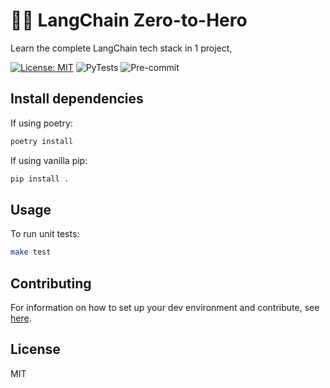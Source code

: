 # 👑🦜 LangChain Zero-to-Hero
 Learn the complete LangChain tech stack in 1 project,

[![License: MIT](https://img.shields.io/badge/License-MIT-yellow.svg)](https://opensource.org/licenses/MIT)
![PyTests](https://github.com/Cutwell/zero-step-ml/actions/workflows/pytest-with-poetry.yaml/badge.svg)
![Pre-commit](https://github.com/Cutwell/zero-step-ml/actions/workflows/pre-commit.yaml/badge.svg)

## Install dependencies

If using poetry:

```bash
poetry install
```

If using vanilla pip:

```bash
pip install .
```


## Usage

To run unit tests:

```bash
make test
```

## Contributing

For information on how to set up your dev environment and contribute, see [here](.github/CONTRIBUTING.md).

## License

MIT
